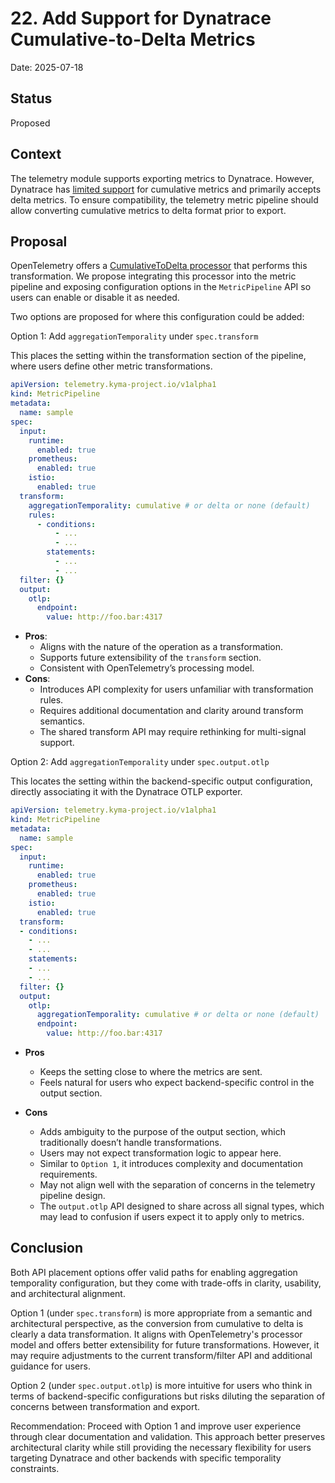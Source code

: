# 22. Add Support for Dynatrace Cumulative-to-Delta Metrics

Date: 2025-07-18

## Status

Proposed

## Context

The telemetry module supports exporting metrics to Dynatrace. However, Dynatrace has [limited support](https://docs.dynatrace.com/docs/ingest-from/opentelemetry/getting-started/metrics/limitations#aggregation-temporality) for cumulative metrics and primarily accepts delta metrics. To ensure compatibility, the telemetry metric pipeline should allow converting cumulative metrics to delta format prior to export.

## Proposal

OpenTelemetry offers a [CumulativeToDelta processor](https://github.com/open-telemetry/opentelemetry-collector-contrib/tree/main/processor/cumulativetodeltaprocessor#cumulative-to-delta-processor) that performs this transformation. We propose integrating this processor into the metric pipeline and exposing configuration options in the `MetricPipeline` API so users can enable or disable it as needed.

Two options are proposed for where this configuration could be added:

Option 1: Add `aggregationTemporality` under `spec.transform`

This places the setting within the transformation section of the pipeline, where users define other metric transformations.

```yaml
apiVersion: telemetry.kyma-project.io/v1alpha1
kind: MetricPipeline
metadata:
  name: sample
spec:
  input:
    runtime:
      enabled: true
    prometheus:
      enabled: true
    istio:
      enabled: true
  transform:
    aggregationTemporality: cumulative # or delta or none (default)
    rules:
      - conditions:
          - ...
          - ...
        statements:
          - ...
          - ...
  filter: {}
  output:
    otlp:
      endpoint:
        value: http://foo.bar:4317
```

- **Pros**:
    - Aligns with the nature of the operation as a transformation.
    - Supports future extensibility of the `transform` section.
    - Consistent with OpenTelemetry’s processing model.
- **Cons**:
    - Introduces API complexity for users unfamiliar with transformation rules.
    - Requires additional documentation and clarity around transform semantics.
    - The shared transform API may require rethinking for multi-signal support.

Option 2: Add `aggregationTemporality` under `spec.output.otlp`

This locates the setting within the backend-specific output configuration, directly associating it with the Dynatrace OTLP exporter.

```yaml
apiVersion: telemetry.kyma-project.io/v1alpha1
kind: MetricPipeline
metadata:
  name: sample
spec:
  input:
    runtime:
      enabled: true
    prometheus:
      enabled: true
    istio:
      enabled: true
  transform:
  - conditions:
    - ...
    - ...
    statements:
    - ...
    - ...
  filter: {}
  output:
    otlp:
      aggregationTemporality: cumulative # or delta or none (default)
      endpoint:
        value: http://foo.bar:4317
```

- **Pros**
  - Keeps the setting close to where the metrics are sent. 
  - Feels natural for users who expect backend-specific control in the output section.

- **Cons**
  - Adds ambiguity to the purpose of the output section, which traditionally doesn’t handle transformations. 
  - Users may not expect transformation logic to appear here. 
  - Similar to `Option 1`, it introduces complexity and documentation requirements. 
  - May not align well with the separation of concerns in the telemetry pipeline design.
  - The `output.otlp` API designed to share across all signal types, which may lead to confusion if users expect it to apply only to metrics.

## Conclusion

Both API placement options offer valid paths for enabling aggregation temporality configuration, but they come with trade-offs in clarity, usability, and architectural alignment.

Option 1 (under `spec.transform`) is more appropriate from a semantic and architectural perspective, as the conversion from cumulative to delta is clearly a data transformation. It aligns with OpenTelemetry's processor model and offers better extensibility for future transformations. However, it may require adjustments to the current transform/filter API and additional guidance for users.

Option 2 (under `spec.output.otlp`) is more intuitive for users who think in terms of backend-specific configurations but risks diluting the separation of concerns between transformation and export.

Recommendation: Proceed with Option 1 and improve user experience through clear documentation and validation. This approach better preserves architectural clarity while still providing the necessary flexibility for users targeting Dynatrace and other backends with specific temporality constraints.